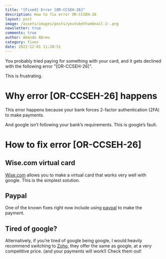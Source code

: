 ```yaml
---
title: "[Fixed] Error [OR-CCSEH-26]"
description: How to fix error OR-CCSEH-26
layout: post
image: /assets/images/posts/youtubethumbnail-2-.png
newsletter: true
comments: true
author: Amando Abreu
category: fixes
date: 2022-12-01 11:28:51
---
```

You probably tried paying for something with your card, and it gets declined with the following error "\[OR-CCSEH-26]".

This is frustrating.

# Why error \[OR-CCSEH-26] happens 

This error happens because your bank forces 2-factor authentication (2FA) to make payments.

And google isn’t following your bank’s requirements. This is google’s fault.

# How to fix error \[OR-CCSEH-26] 

## Wise.com virtual card

<a href=”https://wise.prf.hn/click/camref:1011ltUt7” target=”_blank”>Wise.com</a> allows you to make a virtual card that works very well with google. This is the simplest solution.

## Paypal

One of the known fixes right now include using <a href=”https://paypal.com/” target=”_blank”>paypal</a> to make the payment.

## Tired of google?

Alternatively, if you’re tired of google being google, I would heavily recommend switching to <a href=”https://bit.ly/go-to-zoho-crm” target=”_blank”>Zoho</a>, they offer the same as google, at a very competitive price. (and your payments will work!) Check them out!